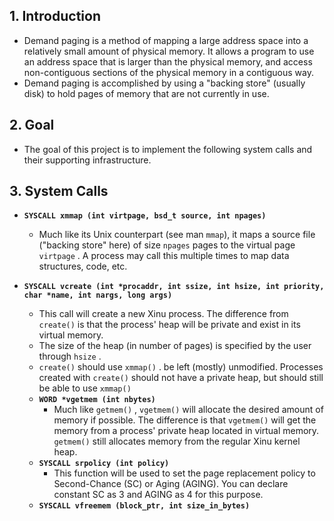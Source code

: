 ## 1. Introduction
  - Demand paging is a method of mapping a large address space into a relatively small amount of physical memory. It allows a program to
  use an address space that is larger than the physical memory, and access non-contiguous sections of the physical memory in a contiguous
  way. 
  - Demand paging is accomplished by using a "backing store" (usually disk) to hold pages of memory that are not currently in use.

## 2. Goal
  - The goal of this project is to implement the following system calls and their supporting infrastructure.

## 3. System Calls

  - **```SYSCALL xmmap (int virtpage, bsd_t source, int npages) ```**
    - Much like its Unix counterpart (see man ```mmap```), it maps a source file ("backing store" here) of size ```npages``` pages to the virtual page ```virtpage``` . A process may call this multiple times to map data structures, code, etc.
  
  - **```SYSCALL vcreate (int *procaddr, int ssize, int hsize, int priority, char *name, int nargs, long args)```**
    - This call will create a new Xinu process. The difference from ```create()``` is that the process' heap will be private and exist in its virtual memory.
    - The size of the heap (in number of pages) is specified by the user through ```hsize``` .
    - ```create()``` should use ```xmmap()``` . be left (mostly) unmodified. Processes created with ```create()``` should not have a private heap, but should still be able to use ```xmmap()```
    - **```WORD *vgetmem (int nbytes)```**
      - Much like ```getmem()``` , ```vgetmem()``` will allocate the desired amount of memory if possible. The difference is that ```vgetmem()``` will get the memory from a process' private heap located in virtual memory. ```getmem()``` still allocates memory from the regular Xinu kernel heap.
    - **```SYSCALL srpolicy (int policy)```**
      - This function will be used to set the page replacement policy to Second-Chance (SC) or Aging (AGING). You can declare constant SC as 3 and AGING as 4 for this purpose.
    - **```SYSCALL vfreemem (block_ptr, int size_in_bytes)```**

